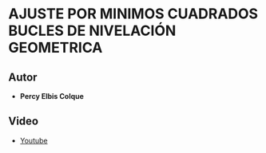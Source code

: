 # AJUSTE POR MINIMOS CUADRADOS BUCLES DE NIVELACIÓN GEOMETRICA
## Autor

* **Percy Elbis Colque**
## Video
* [Youtube](https://youtu.be/qDkMaF9b1R8)

